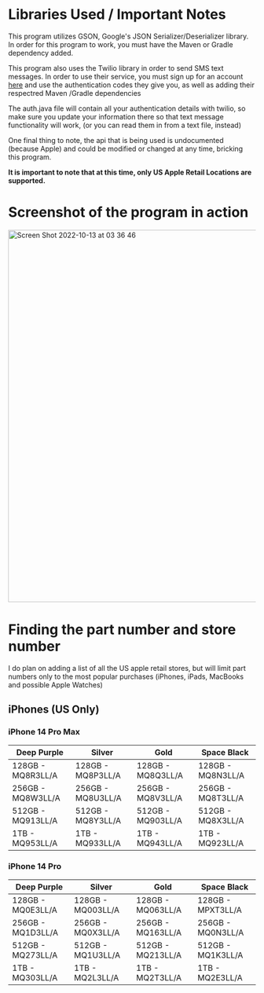 # Libraries Used / Important Notes

This program utilizes GSON, Google's JSON Serializer/Deserializer library. In order for this program to work, you must have the Maven or Gradle dependency
added. 

This program also uses the Twilio library in order to send SMS text messages. In order to use their service, you must sign up for an account [here](https://www.twilio.com/) and use the authentication codes they give you, as well as adding their respectred Maven
/Gradle dependencies

The auth.java file will contain all your authentication details with twilio, so make sure you update your information there so that text message functionality will work, (or you can read them in from a text file, instead)

One final thing to note, the api that is being used is undocumented (because Apple) and could be modified or changed at any time, bricking this program. 

**It is important to note that at this time, only US Apple Retail Locations are supported.**

# Screenshot of the program in action 

<img width="758" alt="Screen Shot 2022-10-13 at 03 36 46" src="https://user-images.githubusercontent.com/77137812/195533965-c90d6a31-f8c1-4f1e-afdc-d3a66fcc5256.png">

# Finding the part number and store number

I do plan on adding a list of all the US apple retail stores, but will limit part numbers only to the most popular purchases (iPhones, iPads, MacBooks and possible Apple Watches) 

## iPhones (US Only)

### iPhone 14 Pro Max

|  **Deep Purple** | **Silver**         | **Gold**          | **Space Black**   |
| ---------------- | ------------------ | ----------------- | ----------------- |
| 128GB - MQ8R3LL/A| 128GB - MQ8P3LL/A  | 128GB - MQ8Q3LL/A | 128GB - MQ8N3LL/A |
| 256GB - MQ8W3LL/A| 256GB - MQ8U3LL/A  | 256GB - MQ8V3LL/A | 256GB - MQ8T3LL/A |
| 512GB - MQ913LL/A| 512GB - MQ8Y3LL/A  | 512GB - MQ903LL/A | 512GB - MQ8X3LL/A |
| 1TB   - MQ953LL/A| 1TB - MQ933LL/A    | 1TB - MQ943LL/A   | 1TB - MQ923LL/A   |

### iPhone 14 Pro

|  **Deep Purple** | **Silver**         | **Gold**          | **Space Black**   |
| ---------------- | ------------------ | ----------------- | ----------------- |
| 128GB - MQ0E3LL/A| 128GB - MQ003LL/A  | 128GB - MQ063LL/A | 128GB - MPXT3LL/A |
| 256GB - MQ1D3LL/A| 256GB - MQ0X3LL/A | 256GB - MQ163LL/A | 256GB - MQ0N3LL/A |
| 512GB - MQ273LL/A| 512GB - MQ1U3LL/A  | 512GB - MQ213LL/A | 512GB - MQ1K3LL/A |
| 1TB   - MQ303LL/A| 1TB - MQ2L3LL/A    | 1TB - MQ2T3LL/A   | 1TB - MQ2E3LL/A   |






